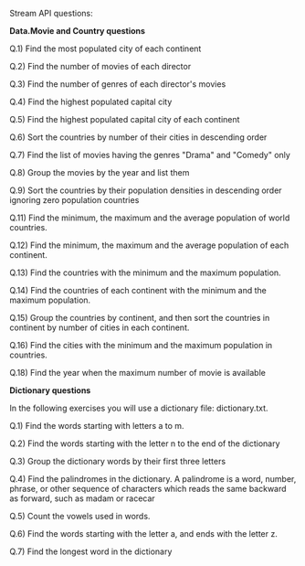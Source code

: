 
Stream API questions:

**Data.Movie and Country questions**

Q.1) Find the most populated city of each continent

Q.2) Find the number of movies of each director

Q.3) Find the number of genres of each director's movies

Q.4) Find the highest populated capital city

Q.5) Find the highest populated capital city of each continent

Q.6) Sort the countries by number of their cities in descending order

Q.7) Find the list of movies having the genres "Drama" and "Comedy" only

Q.8) Group the movies by the year and list them

Q.9) Sort the countries by their population densities in descending order ignoring zero population countries

Q.11) Find the minimum, the maximum and the average population of world countries.

Q.12) Find the minimum, the maximum and the average population of each continent.

Q.13) Find the countries with the minimum and the maximum population.

Q.14) Find the countries of each continent with the minimum and the maximum population.

Q.15) Group the countries by continent, and then sort the countries in continent by number of cities in each continent.

Q.16) Find the cities with the minimum and the maximum population in countries.

Q.18) Find the year when the maximum number of movie is available


**Dictionary questions**

In the following exercises you will use a dictionary file: dictionary.txt.

Q.1) Find the words starting with letters a to m.

Q.2) Find the words starting with the letter n to the end of the dictionary

Q.3) Group the dictionary words by their first three letters

Q.4) Find the palindromes in the dictionary. A palindrome is a word, number, phrase, or other sequence of characters which reads the same backward as forward, such as madam or racecar

Q.5) Count the vowels used in words.

Q.6) Find the words starting with the letter a, and ends with the letter z.

Q.7) Find the longest word in the dictionary
